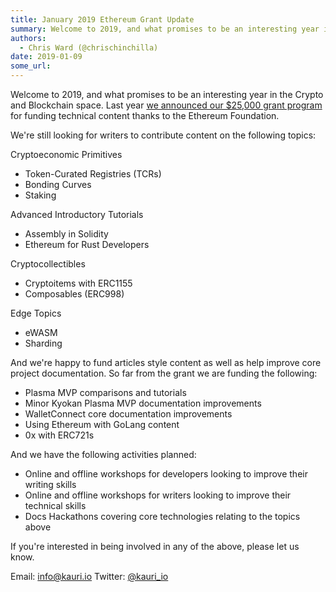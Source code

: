```yaml
---
title: January 2019 Ethereum Grant Update
summary: Welcome to 2019, and what promises to be an interesting year in the Crypto and Blockchain space. Last year we announced our $25,000 grant program for funding technical content thanks to the Ethereum Foundation. Were still looking for writers to contribute content on the following topics  Cryptoeconomic Primitives Token-Curated Registries (TCRs) Bonding Curves Staking Advanced Introductory Tutorials Assembly in Solidity Ethereum for Rust Developers Cryptocollectibles Cryptoitems with ERC1155 Comp
authors:
  - Chris Ward (@chrischinchilla)
date: 2019-01-09
some_url: 
---
```


Welcome to 2019, and what promises to be an interesting year in the Crypto and Blockchain space. Last year [we announced our $25,000 grant program](https://beta.kauri.io/article/b5c15961f13d4112bc82f6edb6fd3a75) for funding technical content thanks to the Ethereum Foundation.

We're still looking for writers to contribute content on the following topics:

Cryptoeconomic Primitives

- Token-Curated Registries (TCRs)
- Bonding Curves
- Staking

Advanced Introductory Tutorials

- Assembly in Solidity
- Ethereum for Rust Developers

Cryptocollectibles

- Cryptoitems with ERC1155
- Composables (ERC998)

Edge Topics

- eWASM
- Sharding

And we're happy to fund articles style content as well as help improve core project documentation. So far from the grant we are funding the following:

- Plasma MVP comparisons and tutorials
- Minor Kyokan Plasma MVP documentation improvements
- WalletConnect core documentation improvements
- Using Ethereum with GoLang content
- 0x with ERC721s

And we have the following activities planned:

- Online and offline workshops for developers looking to improve their writing skills
- Online and offline workshops for writers looking to improve their technical skills
- Docs Hackathons covering core technologies relating to the topics above

If you're interested in being involved in any of the above, please let us know.

Email: <info@kauri.io> Twitter: [@kauri_io](https://twitter.com/kauri_io)
